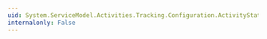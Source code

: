 ```yaml
---
uid: System.ServiceModel.Activities.Tracking.Configuration.ActivityStateQueryElementCollection.ElementName
internalonly: False
---
```

